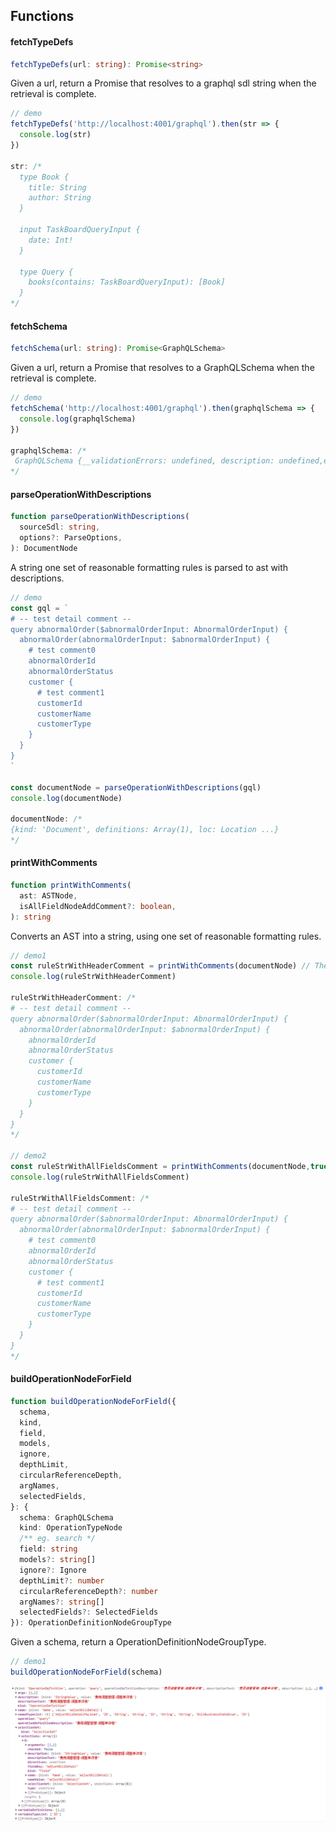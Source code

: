## Functions

#### fetchTypeDefs

```ts
fetchTypeDefs(url: string): Promise<string>
```

Given a url, return a Promise that resolves to a graphql sdl string when the retrieval is complete.

```ts
// demo
fetchTypeDefs('http://localhost:4001/graphql').then(str => {
  console.log(str)
})

str: /*
  type Book {
    title: String
    author: String
  }

  input TaskBoardQueryInput {
    date: Int!
  }

  type Query {
    books(contains: TaskBoardQueryInput): [Book]
  }
*/

```

#### fetchSchema

```ts
fetchSchema(url: string): Promise<GraphQLSchema>
```

Given a url, return a Promise that resolves to a GraphQLSchema when the retrieval is complete.

```ts
// demo
fetchSchema('http://localhost:4001/graphql').then(graphqlSchema => {
  console.log(graphqlSchema)
})

graphqlSchema: /*
 GraphQLSchema {__validationErrors: undefined, description: undefined,extensions: {…}, astNode: undefined, ...}
*/

```

#### parseOperationWithDescriptions

```ts
function parseOperationWithDescriptions(
  sourceSdl: string,
  options?: ParseOptions,
): DocumentNode
```

A string one set of reasonable formatting rules is parsed to ast with descriptions.

```ts
// demo
const gql = `
# -- test detail comment --
query abnormalOrder($abnormalOrderInput: AbnormalOrderInput) {
  abnormalOrder(abnormalOrderInput: $abnormalOrderInput) {
    # test comment0
    abnormalOrderId
    abnormalOrderStatus
    customer {
      # test comment1
      customerId
      customerName
      customerType
    }
  }
}
`

const documentNode = parseOperationWithDescriptions(gql)
console.log(documentNode)

documentNode: /*
{kind: 'Document', definitions: Array(1), loc: Location ...}
*/
```

#### printWithComments

```ts
function printWithComments(
  ast: ASTNode,
  isAllFieldNodeAddComment?: boolean,
): string
```

Converts an AST into a string, using one set of reasonable formatting rules.

```ts
// demo1
const ruleStrWithHeaderComment = printWithComments(documentNode) // The documentNode in the last example
console.log(ruleStrWithHeaderComment)

ruleStrWithHeaderComment: /*
# -- test detail comment --
query abnormalOrder($abnormalOrderInput: AbnormalOrderInput) {
  abnormalOrder(abnormalOrderInput: $abnormalOrderInput) {
    abnormalOrderId
    abnormalOrderStatus
    customer {
      customerId
      customerName
      customerType
    }
  }
}
*/

// demo2
const ruleStrWithAllFieldsComment = printWithComments(documentNode,true) // The documentNode in the last example
console.log(ruleStrWithAllFieldsComment)

ruleStrWithAllFieldsComment: /*
# -- test detail comment --
query abnormalOrder($abnormalOrderInput: AbnormalOrderInput) {
  abnormalOrder(abnormalOrderInput: $abnormalOrderInput) {
    # test comment0
    abnormalOrderId
    abnormalOrderStatus
    customer {
      # test comment1
      customerId
      customerName
      customerType
    }
  }
}
*/
```

#### buildOperationNodeForField

```ts
function buildOperationNodeForField({
  schema,
  kind,
  field,
  models,
  ignore,
  depthLimit,
  circularReferenceDepth,
  argNames,
  selectedFields,
}: {
  schema: GraphQLSchema
  kind: OperationTypeNode
  /** eg. search */
  field: string
  models?: string[]
  ignore?: Ignore
  depthLimit?: number
  circularReferenceDepth?: number
  argNames?: string[]
  selectedFields?: SelectedFields
}): OperationDefinitionNodeGroupType
```

Given a schema, return a OperationDefinitionNodeGroupType.

```ts
// demo1
buildOperationNodeForField(schema)
```

![img-buildOperationNodeForField](https://github.com/never-w/picb/blob/main/qiufen-pro-images/buildOperationNodeForField.png)
